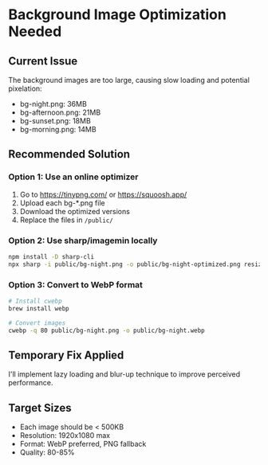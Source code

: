 # Background Image Optimization Needed

## Current Issue
The background images are too large, causing slow loading and potential pixelation:
- bg-night.png: 36MB
- bg-afternoon.png: 21MB  
- bg-sunset.png: 18MB
- bg-morning.png: 14MB

## Recommended Solution

### Option 1: Use an online optimizer
1. Go to https://tinypng.com/ or https://squoosh.app/
2. Upload each bg-*.png file
3. Download the optimized versions
4. Replace the files in `/public/`

### Option 2: Use sharp/imagemin locally
```bash
npm install -D sharp-cli
npx sharp -i public/bg-night.png -o public/bg-night-optimized.png resize 1920 1080 -- quality 85
```

### Option 3: Convert to WebP format
```bash
# Install cwebp
brew install webp

# Convert images
cwebp -q 80 public/bg-night.png -o public/bg-night.webp
```

## Temporary Fix Applied
I'll implement lazy loading and blur-up technique to improve perceived performance.

## Target Sizes
- Each image should be < 500KB
- Resolution: 1920x1080 max
- Format: WebP preferred, PNG fallback
- Quality: 80-85%